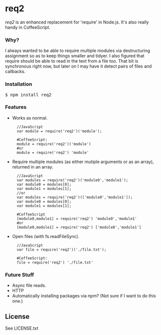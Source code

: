 # req2

*req2* is an enhanced replacement for 'require' in Node.js. It's also really handy in CoffeeScript. 

### Why?

I always wanted to be able to require multiple modules via destructuring assignment so as to keep things smaller and 
tidyer. I also figured that require should be able to read in the text from a file too. That bit is synchronous right 
now, but later on I may have it detect pairs of files and callbacks.

### Installation

<pre>$ npm install req2</pre>

### Features

* Works as normal.

        //JavaScript
        var module = require('req2')('module');
    
        #CoffeeScript:
        module = require('req2')('module')
        #or
        module = require('req2') 'module'

* Require multiple modules (as either mutiple arguments or as an array), returned in an array.

        //JavaScript
        var modules = require('req2')('module0','module1');
        var module0 = modules[0];
        var module1 = modules[1];
        //or
        var modules = require('req2')(['module0','module1']);
        var module0 = modules[0];
        var module1 = modules[1];
        
        #CoffeeScript
        [module0,module1] = require('req2') 'module0','module1'
        #or
        [module0,module1] = require('req2') ['module0','module1']

* Open files (with fs.readFileSync).

        //JavaScript
        var file = require('req2')('./file.txt');
        
        #CoffeeScript:
        file = require('req2') './file.txt'

### Future Stuff

* Async file reads.
* HTTP
* Automatically installing packages via npm? (Not sure if I want to do this one.)

## License

See LICENSE.txt
